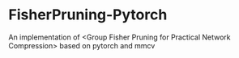 # FisherPruning-Pytorch
An implementation of &lt;Group Fisher Pruning for Practical Network Compression> based on pytorch and mmcv 
